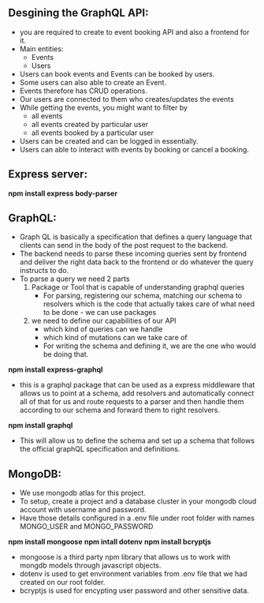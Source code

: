 Desgining the GraphQL API:
--------------------------
* you are required to create to event booking API and also a frontend for it.
* Main entities:
  * Events
  * Users
* Users can book events and Events can be booked by users.
* Some users can also able to create an Event.
* Events therefore has CRUD operations.
* Our users are connected to them who creates/updates the events
* While getting the events, you might want to filter by 
  * all events
  * all events created by particular user
  * all events booked by a particular user
* Users can be created and can be logged in essentially.
* Users can able to interact with events by booking or cancel a booking.

Express server:
---------------
**npm install express body-parser**

GraphQL:
--------
* Graph QL is basically a specification that defines a query language that clients can send in the body of the post request to the backend.
* The backend needs to parse these incoming queries sent by frontend and deliver the right data back to the frontend or do whatever the query instructs to do.
* To parse a query we need 2 parts
  1. Package or Tool that is capable of understanding graphql queries 
     * For parsing, registering our schema, matching our schema to resolvers which is the code that actually takes care of what need to be done - we can use packages
  2. we need to define our capabilities of our API
     * which kind of queries can we handle
     * which kind of mutations can we take care of
     * For writing the schema and defining it, we are the one who would be doing that.

**npm install express-graphql**

  * this is a graphql package that can be used as a express middleware that allows us to point at a schema, add resolvers and automatically connect all of that for us and route requests to a parser and then handle them according to our schema and forward them to right resolvers.

**npm install graphql**

  * This will allow us to define the schema and set up a schema that follows the official graphQL specification and definitions. 

MongoDB:
---------
* We use mongodb atlas for this project.
* To setup, create a project and a database cluster in your mongodb cloud account with username and password.
* Have those details configured in a .env file under root folder with names MONGO_USER and MONGO_PASSWORD

**npm install mongoose**
**npm intall dotenv**
**npm install bcryptjs**

* mongoose is a third party npm library that allows us to work with mongdb models through javascript objects.
* dotenv is used to get environment variables from .env file that we had created on our root folder.
* bcryptjs is used for encypting user password and other sensitive data.
